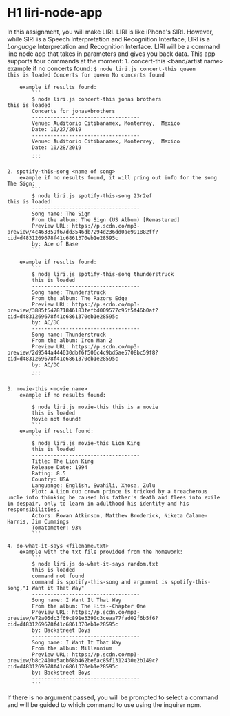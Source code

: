 # H1 liri-node-app
In this assignment, you will make LIRI. LIRI is like iPhone's SIRI. However, while SIRI is a Speech Interpretation and Recognition Interface, LIRI is a _Language_ Interpretation and Recognition Interface. LIRI will be a command line node app that takes in parameters and gives you back data. This app supports four commands at the moment:
	1. concert-this <band/artist name>
		example if no concerts found:
			```
			$ node liri.js concert-this queen                                                                                       
			this is loaded
			Concerts for queen
			No concerts found
			```

		example if results found:
			```
			$ node liri.js concert-this jonas brothers                                                                              this is loaded
			Concerts for jonas+brothers
			-----------------------------------
			Venue: Auditorio Citibanamex, Monterrey,  Mexico
			Date: 10/27/2019
			-----------------------------------
			Venue: Auditorio Citibanamex, Monterrey,  Mexico
			Date: 10/28/2019
			...
			```

	2. spotify-this-song <name of song>
		example if no results found, it will pring out info for the song The Sign:
			```
			$ node liri.js spotify-this-song 23r2ef                                                                                 this is loaded
			-----------------------------------
			Song name: The Sign
			From the album: The Sign (US Album) [Remastered]
			Preview URL: https://p.scdn.co/mp3-preview/4c463359f67dd3546db7294d236dd0ae991882ff?cid=d4831269678f41c6861370eb1e28595c
			by: Ace of Base
			```

		example if results found:
			```
			$ node liri.js spotify-this-song thunderstruck
			this is loaded
			-----------------------------------
			Song name: Thunderstruck
			From the album: The Razors Edge
			Preview URL: https://p.scdn.co/mp3-preview/3885f542871846183fefbd009577c95f5f46b0af?cid=d4831269678f41c6861370eb1e28595c
			by: AC/DC
			-----------------------------------
			Song name: Thunderstruck
			From the album: Iron Man 2
			Preview URL: https://p.scdn.co/mp3-preview/2d9544a444030dbf6f506c4c9bd5ae5708bc59f8?cid=d4831269678f41c6861370eb1e28595c
			by: AC/DC
			...
			```

	3. movie-this <movie name>
		example if no results found:
			```
			$ node liri.js movie-this this is a movie
			this is loaded
			Movie not found!
			```
		example if result found:
			```
			$ node liri.js movie-this Lion King
			this is loaded
			-----------------------------------
			Title: The Lion King
			Release Date: 1994
			Rating: 8.5
			Country: USA
			Languange: English, Swahili, Xhosa, Zulu
			Plot: A Lion cub crown prince is tricked by a treacherous uncle into thinking he caused his father's death and flees into exile in despair, only to learn in adulthood his identity and his responsibilities.
			Actors: Rowan Atkinson, Matthew Broderick, Niketa Calame-Harris, Jim Cummings
			Tomatometer: 93%
			```

	4. do-what-it-says <filename.txt>
		example with the txt file provided from the homework:
			```
			$ node liri.js do-what-it-says random.txt
			this is loaded
			command not found
			command is spotify-this-song and argument is spotify-this-song,"I Want it That Way"
			-----------------------------------
			Song name: I Want It That Way
			From the album: The Hits--Chapter One
			Preview URL: https://p.scdn.co/mp3-preview/e72a05dc3f69c891e3390c3ceaa77fad02f6b5f6?cid=d4831269678f41c6861370eb1e28595c
			by: Backstreet Boys
			-----------------------------------
			Song name: I Want It That Way
			From the album: Millennium
			Preview URL: https://p.scdn.co/mp3-preview/b8c2410a5acb68b462be6ac85f1312430e2b149c?cid=d4831269678f41c6861370eb1e28595c
			by: Backstreet Boys
			-----------------------------------
			```

If there is no argument passed, you will be prompted to select a command and will be guided to which command to use using the inquirer npm. 


